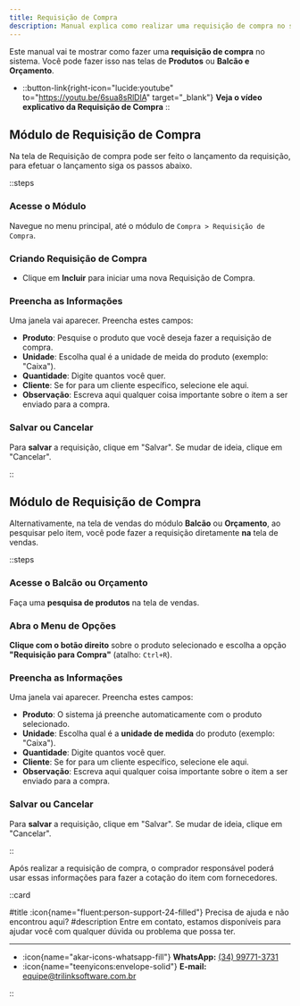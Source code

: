 ```yaml
---
title: Requisição de Compra
description: Manual explica como realizar uma requisição de compra no sistema
---
```


Este manual vai te mostrar como fazer uma **requisição de compra** no sistema. Você pode fazer isso nas telas de **Produtos** ou **Balcão e Orçamento**.

- ::button-link{right-icon="lucide:youtube" to="https://youtu.be/6sua8sRlDlA" target="_blank"}
  **Veja o vídeo explicativo da Requisição de Compra**
::

## Módulo de Requisição de Compra

Na tela de Requisição de compra pode ser feito o lançamento da requisição, para efetuar o lançamento siga os passos abaixo.

::steps

### Acesse o Módulo

Navegue no menu principal, até o módulo de `Compra > Requisição de Compra`.

### Criando Requisição de Compra
- Clique em **Incluir** para iniciar uma nova Requisição de Compra.

### Preencha as Informações
Uma janela vai aparecer. Preencha estes campos:

   - **Produto**: Pesquise o produto que você deseja fazer a requisição de compra.
   - **Unidade**: Escolha qual é a unidade de meida do produto (exemplo: "Caixa").
   - **Quantidade**: Digite quantos você quer.
   - **Cliente**: Se for para um cliente específico, selecione ele aqui.
   - **Observação**: Escreva aqui qualquer coisa importante sobre o item a ser enviado para a compra.

### Salvar ou Cancelar
Para **salvar** a requisição, clique em "Salvar". Se mudar de ideia, clique em "Cancelar".

::

## Módulo de Requisição de Compra


Alternativamente, na tela de vendas do módulo **Balcão** ou **Orçamento**, ao pesquisar pelo item, você pode fazer a requisição diretamente **na** tela de vendas.

::steps

### Acesse o **Balcão** ou **Orçamento**

Faça uma **pesquisa de produtos** na tela de vendas.

### Abra o Menu de Opções

**Clique com o botão direito** sobre o produto selecionado e escolha a opção **"Requisição para Compra"** (atalho: `Ctrl+R`).

### Preencha as Informações

Uma janela vai aparecer. Preencha estes campos:

   - **Produto**: O sistema já preenche automaticamente com o produto selecionado.
   - **Unidade**: Escolha qual é a **unidade de medida** do produto (exemplo: "Caixa").
   - **Quantidade**: Digite quantos você quer.
   - **Cliente**: Se for para um cliente específico, selecione ele aqui.
   - **Observação**: Escreva aqui qualquer coisa importante sobre o item a ser enviado para a compra.

### Salvar ou Cancelar

Para **salvar** a requisição, clique em "Salvar". Se mudar de ideia, clique em "Cancelar".

::

Após realizar a requisição de compra, o comprador responsável poderá usar essas informações para fazer a cotação do item com fornecedores.

::card

#title
:icon{name="fluent:person-support-24-filled"} Precisa de ajuda e não encontrou aqui?
#description
Entre em contato, estamos disponíveis para ajudar você com qualquer dúvida ou problema que possa ter.

---

- :icon{name="akar-icons-whatsapp-fill"} **WhatsApp:** [(34) 99771-3731](https://wa.me/trilinksoftware)
- :icon{name="teenyicons:envelope-solid"} **E-mail:** [equipe@trilinksoftware.com.br](mailto:equipe@trilinksoftware.com.br)

::

